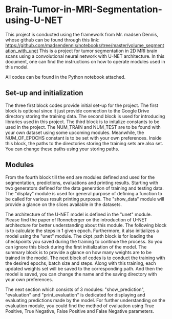 # Brain-Tumor-in-MRI-Segmentation-using-U-NET
 This project is conducted using the framework from Mr. madsen Dennis, whose github can be found through this link: https://github.com/madsendennis/notebooks/tree/master/volume_segmentation_with_unet 
 This is a project for tumor segmentation in 2D MRI brain scans using a convolutional neural network with U-NET architecture.
 In this document, one can find the instructions on how to operate modules used in this model.
 
 All codes can be found in the Python notebook attached.
 
 ## Set-up and initialization
 The three first block codes provide initial set-up for the project.
 The first block is optional since it just provide connection to the Google Drive directory storing the training data.
 The second block is used for introducing libraries used in this project.
 The third block is to initalize constants to be used in the project.
 The NUM_TRAIN and NUM_TEST are to be found with your own dataset using some upcoming modules.
 Meanwhile, the NUM_OF_EPOCHS constant is to be set with your own preferences.
 Inside this block, the paths to the directories storing the training sets are also set.
 You can change these paths using your storing paths.
 
 ## Modules
 From the fourth block till the end are modules defined and used for the segmentation, predictions, evaluations and printing results.
 Starting with two generators defined for the data generation of training and testing data.
 The "display" module is used for general purpose of defining a function to be called for various result printing purposes.
 The "show_data" module will provide a glance on the slices available in the datasets.
 
 The architecture of the U-NET model is defined in the "unet" module. 
 Please find the paper of Ronneberger on the introduction of U-NET architecture for better understanding about this module.
 The following block is to calculate the steps in 1 given epoch.
 Furthermore, it also initializes a model using the "unet" module.
 The ckpt_path block is for loading the checkpoints you saved during the training to continue the process.
 So you can ignore this block during the first initialization of the model.
 The summary block is to provide a glance on how many weights are to be trained in the model.
 The next block of codes is to conduct the training with the desired epochs, batch size and steps.
 Along with this training, each updated weights set will be saved to the corresponding path.
 And then the model is saved, you can change the name and the saving directory with your own preferences.
 
 The next section which consists of 3 modules: "show_prediction", "evaluation" and "print_evaluation" is dedicated for displaying and evaluating predictions made by the model.
 For further understanding on the evaluation module, you could find the method of evaluation using True Positive, True Negative, False Positive and False Negative parameters.
 
 
 
